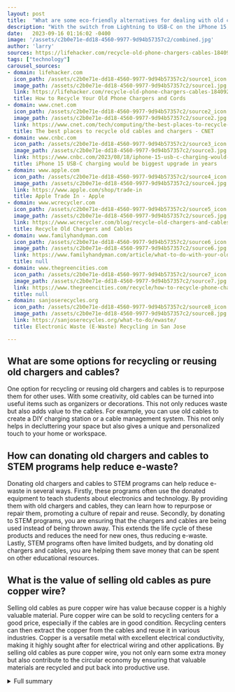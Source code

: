 ```yaml
---
layout: post
title:  "What are some eco-friendly alternatives for dealing with old chargers and cables?"
description: "With the switch from Lightning to USB-C on the iPhone 15, old chargers are no longer compatible. Instead of throwing them away, here are some eco-friendly options for recycling and reusing them."
date:   2023-09-16 01:16:02 -0400
image: '/assets/c2b0e71e-dd18-4560-9977-9d94b57357c2/combined.jpg'
author: 'larry'
sources: https://lifehacker.com/recycle-old-phone-chargers-cables-1840925369 https://www.familyhandyman.com/article/what-to-do-with-your-old-chargers-wires-and-cables/ https://www.cnet.com/tech/computing/the-best-places-to-recycle-old-cables-and-chargers/ https://www.cnbc.com/2023/08/18/iphone-15-usb-c-charging-would-be-biggest-upgrade-in-years.html https://www.apple.com/shop/trade-in https://www.thegreencities.com/recycle/how-to-recycle-phone-chargers-computer-cables-ewaste/ https://sanjoserecycles.org/what-to-do/ewaste/ https://www.wcrecycler.com/blog/recycle-old-chargers-and-cables
tags: ["technology"]
carousel_sources:
- domain: lifehacker.com
  icon_path: /assets/c2b0e71e-dd18-4560-9977-9d94b57357c2/source1_icon.jpg
  image_path: /assets/c2b0e71e-dd18-4560-9977-9d94b57357c2/source1.jpg
  link: https://lifehacker.com/recycle-old-phone-chargers-cables-1840925369
  title: How to Recycle Your Old Phone Chargers and Cords
- domain: www.cnet.com
  icon_path: /assets/c2b0e71e-dd18-4560-9977-9d94b57357c2/source2_icon.jpg
  image_path: /assets/c2b0e71e-dd18-4560-9977-9d94b57357c2/source2.jpg
  link: https://www.cnet.com/tech/computing/the-best-places-to-recycle-old-cables-and-chargers/
  title: The best places to recycle old cables and chargers - CNET
- domain: www.cnbc.com
  icon_path: /assets/c2b0e71e-dd18-4560-9977-9d94b57357c2/source3_icon.jpg
  image_path: /assets/c2b0e71e-dd18-4560-9977-9d94b57357c2/source3.jpg
  link: https://www.cnbc.com/2023/08/18/iphone-15-usb-c-charging-would-be-biggest-upgrade-in-years.html
  title: iPhone 15 USB-C charging would be biggest upgrade in years
- domain: www.apple.com
  icon_path: /assets/c2b0e71e-dd18-4560-9977-9d94b57357c2/source4_icon.jpg
  image_path: /assets/c2b0e71e-dd18-4560-9977-9d94b57357c2/source4.jpg
  link: https://www.apple.com/shop/trade-in
  title: Apple Trade In - Apple
- domain: www.wcrecycler.com
  icon_path: /assets/c2b0e71e-dd18-4560-9977-9d94b57357c2/source5_icon.jpg
  image_path: /assets/c2b0e71e-dd18-4560-9977-9d94b57357c2/source5.jpg
  link: https://www.wcrecycler.com/blog/recycle-old-chargers-and-cables
  title: Recycle Old Chargers and Cables
- domain: www.familyhandyman.com
  icon_path: /assets/c2b0e71e-dd18-4560-9977-9d94b57357c2/source6_icon.jpg
  image_path: /assets/c2b0e71e-dd18-4560-9977-9d94b57357c2/source6.jpg
  link: https://www.familyhandyman.com/article/what-to-do-with-your-old-chargers-wires-and-cables/
  title: null
- domain: www.thegreencities.com
  icon_path: /assets/c2b0e71e-dd18-4560-9977-9d94b57357c2/source7_icon.jpg
  image_path: /assets/c2b0e71e-dd18-4560-9977-9d94b57357c2/source7.jpg
  link: https://www.thegreencities.com/recycle/how-to-recycle-phone-chargers-computer-cables-ewaste/
  title: null
- domain: sanjoserecycles.org
  icon_path: /assets/c2b0e71e-dd18-4560-9977-9d94b57357c2/source8_icon.jpg
  image_path: /assets/c2b0e71e-dd18-4560-9977-9d94b57357c2/source8.jpg
  link: https://sanjoserecycles.org/what-to-do/ewaste/
  title: Electronic Waste (E-Waste) Recycling in San Jose

---
```


## What are some options for recycling or reusing old chargers and cables?
One option for recycling or reusing old chargers and cables is to repurpose them for other uses. With some creativity, old cables can be turned into useful items such as organizers or decorations. This not only reduces waste but also adds value to the cables. For example, you can use old cables to create a DIY charging station or a cable management system. This not only helps in decluttering your space but also gives a unique and personalized touch to your home or workspace.

## How can donating old chargers and cables to STEM programs help reduce e-waste?
Donating old chargers and cables to STEM programs can help reduce e-waste in several ways. Firstly, these programs often use the donated equipment to teach students about electronics and technology. By providing them with old chargers and cables, they can learn how to repurpose or repair them, promoting a culture of repair and reuse. Secondly, by donating to STEM programs, you are ensuring that the chargers and cables are being used instead of being thrown away. This extends the life cycle of these products and reduces the need for new ones, thus reducing e-waste. Lastly, STEM programs often have limited budgets, and by donating old chargers and cables, you are helping them save money that can be spent on other educational resources.

## What is the value of selling old cables as pure copper wire?
Selling old cables as pure copper wire has value because copper is a highly valuable material. Pure copper wire can be sold to recycling centers for a good price, especially if the cables are in good condition. Recycling centers can then extract the copper from the cables and reuse it in various industries. Copper is a versatile metal with excellent electrical conductivity, making it highly sought after for electrical wiring and other applications. By selling old cables as pure copper wire, you not only earn some extra money but also contribute to the circular economy by ensuring that valuable materials are recycled and put back into productive use.



<details>
  <summary>Full summary</summary>
<p>The switch from Lightning to USB-C on the iPhone 15 has raised questions about what to do with old chargers. Instead of throwing them away, it is important to consider recycling and reusing options.</p>
<p>One option is to take old chargers and cables to Best Buy for recycling. Best Buy has a recycling program that accepts electronic waste, including chargers and cables. By recycling these items, you can ensure that they are disposed of properly and their materials can be reused.</p>
<p>Another option is to sell pure copper wire from old chargers for salvage. Copper is a valuable material and can be sold to recycling centers for reuse. This not only helps in reducing electronic waste but also allows you to earn some money.</p>
<p>Alternatively, you can give old chargers and cables to friends or family members who may still have devices that use them. This way, you can ensure that the chargers are being reused instead of thrown away. Additionally, donating old chargers and cables to STEM programs can provide resources for educational purposes.</p>
<p>The article also highlights the growing problem of e-waste. With the rapid advancement of technology, many people discard their gadgets and replace them with newer models. Often, new models come with different ports, rendering old charging cables useless. As a result, many households have a drawer dedicated to old, useless cables.</p>
<p>To address this issue, various options for recycling or reusing old cables are available. STEM programs, such as those in schools or community centers, often accept old cables for educational purposes. Donating old cables to these programs helps reduce e-waste and supports learning.</p>
<p>Another option is to repurpose old cables for other uses. With some creativity, old cables can be turned into useful items such as organizers or decorations. This not only reduces waste but also adds value to the cables.</p>
<p>For those interested in salvaging materials, selling old cables as pure copper wire can be a way to earn some extra money. Copper is a valuable metal and can be recycled for various purposes.</p>
<p>Best Buy's recycling program is another option for disposing of old cables responsibly. Best Buy has recycling kiosks where you can drop off electronic waste, including cables. This ensures that the cables are recycled properly and do not end up in landfills.</p>
<p>In conclusion, the switch from Lightning to USB-C on the iPhone 15 has raised questions about what to do with old chargers. Instead of throwing them away, it is important to consider recycling and reusing options. By taking old chargers and cables to Best Buy for recycling, selling pure copper wire for salvage, giving them to friends or family members, or donating them to STEM programs, you can contribute to reducing electronic waste and promoting sustainability.</p>
</details>
